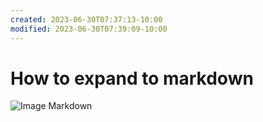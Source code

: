 ```yaml
---
created: 2023-06-30T07:37:13-10:00
modified: 2023-06-30T07:39:09-10:00
---
```


# How to expand to markdown

![Image](./Documents/8ae7f4865e44edbb67d990105dd3ed73.png) 
Markdown

